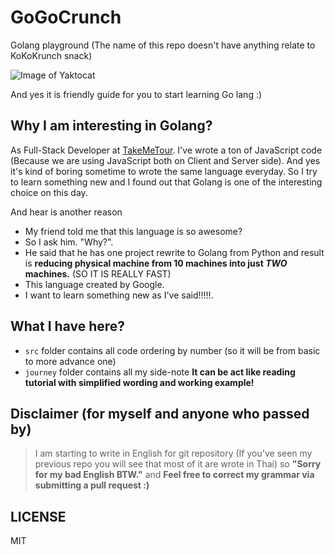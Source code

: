 # GoGoCrunch

Golang playground (The name of this repo doesn't have anything relate to KoKoKrunch snack)

![Image of Yaktocat](https://sg-live-01.slatic.net/p/16/nestle-koko-krunch-cereal-w-whole-grain-330g-1497938652-71730413-5fb21bd9a6c16e076646676e270bfa98.jpg)

And yes it is friendly guide for you to start learning Go lang :)

## Why I am interesting in Golang?
As Full-Stack Developer at [TakeMeTour](https://www.takemetour.com). I've wrote a ton of JavaScript code (Because we are using JavaScript both on Client and Server side). And yes it's kind of boring sometime to wrote the same language everyday. So I try to learn something new and I found out that Golang is one of the interesting choice on this day.

And hear is another reason
- My friend told me that this language is so awesome?
- So I ask him. "Why?".
- He said that he has one project rewrite to Golang from Python and result is **reducing physical machine from 10 machines into just *TWO* machines.** (SO IT IS REALLY FAST)
- This language created by Google.
- I want to learn something new as I've said!!!!!.

## What I have here?
- `src` folder contains all code ordering by number (so it will be from basic to more advance one)
- `journey` folder contains all my side-note **It can be act like reading tutorial with simplified wording and working example!**

## Disclaimer (for myself and anyone who passed by)
> I am starting to write in English for git repository (If you've seen my previous repo you will see that most of it are wrote in Thai) so **"Sorry for my bad English BTW."** and **Feel free to correct my grammar via submitting a pull request :)**

## LICENSE

MIT
